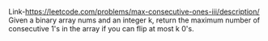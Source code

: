 Link-https://leetcode.com/problems/max-consecutive-ones-iii/description/
Given a binary array nums and an integer k, return the maximum number of consecutive 1's in the array if you can flip at most k 0's.
